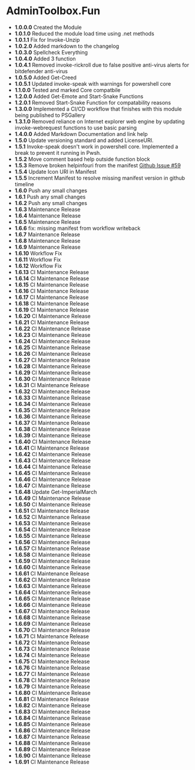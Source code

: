 # **AdminToolbox.Fun**

* **1.0.0.0** Created the Module
* **1.0.1.0** Reduced the module load time using .net methods
* **1.0.1.1** Fix for Invoke-Unzip
* **1.0.2.0** Added markdown to the changelog
* **1.0.3.0** Spellcheck Everything
* **1.0.4.0** Added 3 function
* **1.0.4.1** Removed invoke-rickroll due to false positive anti-virus alerts for bitdefender anti-virus
* **1.0.5.0** Added Get-Creed
* **1.0.5.1** Updated invoke-speak with warnings for powershell core
* **1.1.0.0** Tested and marked Core compatbile
* **1.2.0.0** Added Get-Emote and Start-Snake Functions
* **1.2.0.1** Removed Start-Snake Function for compatability reasons
* **1.3.0.0** Implemented a CI/CD workflow that finishes with this module being published to PSGallery
* **1.3.1.0** Removed reliance on Internet explorer web engine by updating invoke-webrequest functions to use basic parsing
* **1.4.0.0** Added Markdown Documentation and link help
* **1.5.0** Update versioning standard and added LicenseURI.
* **1.5.1** Invoke-speak doesn't work in powershell core. Implemented a break to prevent it running in Pwsh.
* **1.5.2** Move comment based help outside function block
* **1.5.3** Remove broken helpinfouri from the manifest [Github Issue #59](https://github.com/TheTaylorLee/AdminToolbox/issues/59)
* **1.5.4** Update Icon URI in Manifest
* **1.5.5** Increment Manifest to resolve missing manifest version in github timeline
* **1.6.0** Push any small changes
* **1.6.1** Push any small changes
* **1.6.2** Push any small changes
* **1.6.3** Maintenance Release
* **1.6.4** Maintenance Release
* **1.6.5** Maintenance Release
* **1.6.6** fix: missing manifest from workflow writeback
* **1.6.7** Maintenance Release
* **1.6.8** Maintenance Release
* **1.6.9** Maintenance Release
* **1.6.10** Workflow Fix
* **1.6.11** Workflow Fix
* **1.6.12** Workflow Fix
* **1.6.13** CI Maintenance Release
* **1.6.14** CI Maintenance Release
* **1.6.15** CI Maintenance Release
* **1.6.16** CI Maintenance Release
* **1.6.17** CI Maintenance Release
* **1.6.18** CI Maintenance Release
* **1.6.19** CI Maintenance Release
* **1.6.20** CI Maintenance Release
* **1.6.21** CI Maintenance Release
* **1.6.22** CI Maintenance Release
* **1.6.23** CI Maintenance Release
* **1.6.24** CI Maintenance Release
* **1.6.25** CI Maintenance Release
* **1.6.26** CI Maintenance Release
* **1.6.27** CI Maintenance Release
* **1.6.28** CI Maintenance Release
* **1.6.29** CI Maintenance Release
* **1.6.30** CI Maintenance Release
* **1.6.31** CI Maintenance Release
* **1.6.32** CI Maintenance Release
* **1.6.33** CI Maintenance Release
* **1.6.34** CI Maintenance Release
* **1.6.35** CI Maintenance Release
* **1.6.36** CI Maintenance Release
* **1.6.37** CI Maintenance Release
* **1.6.38** CI Maintenance Release
* **1.6.39** CI Maintenance Release
* **1.6.40** CI Maintenance Release
* **1.6.41** CI Maintenance Release
* **1.6.42** CI Maintenance Release
* **1.6.43** CI Maintenance Release
* **1.6.44** CI Maintenance Release
* **1.6.45** CI Maintenance Release
* **1.6.46** CI Maintenance Release
* **1.6.47** CI Maintenance Release
* **1.6.48** Update Get-ImperialMarch
* **1.6.49** CI Maintenance Release
* **1.6.50** CI Maintenance Release
* **1.6.51** CI Maintenance Release
* **1.6.52** CI Maintenance Release
* **1.6.53** CI Maintenance Release
* **1.6.54** CI Maintenance Release
* **1.6.55** CI Maintenance Release
* **1.6.56** CI Maintenance Release
* **1.6.57** CI Maintenance Release
* **1.6.58** CI Maintenance Release
* **1.6.59** CI Maintenance Release
* **1.6.60** CI Maintenance Release
* **1.6.61** CI Maintenance Release
* **1.6.62** CI Maintenance Release
* **1.6.63** CI Maintenance Release
* **1.6.64** CI Maintenance Release
* **1.6.65** CI Maintenance Release
* **1.6.66** CI Maintenance Release
* **1.6.67** CI Maintenance Release
* **1.6.68** CI Maintenance Release
* **1.6.69** CI Maintenance Release
* **1.6.70** CI Maintenance Release
* **1.6.71** CI Maintenance Release
* **1.6.72** CI Maintenance Release
* **1.6.73** CI Maintenance Release
* **1.6.74** CI Maintenance Release
* **1.6.75** CI Maintenance Release
* **1.6.76** CI Maintenance Release
* **1.6.77** CI Maintenance Release
* **1.6.78** CI Maintenance Release
* **1.6.79** CI Maintenance Release
* **1.6.80** CI Maintenance Release
* **1.6.81** CI Maintenance Release
* **1.6.82** CI Maintenance Release
* **1.6.83** CI Maintenance Release
* **1.6.84** CI Maintenance Release
* **1.6.85** CI Maintenance Release
* **1.6.86** CI Maintenance Release
* **1.6.87** CI Maintenance Release
* **1.6.88** CI Maintenance Release
* **1.6.89** CI Maintenance Release
* **1.6.90** CI Maintenance Release
* **1.6.91** CI Maintenance Release